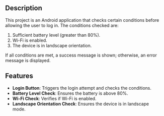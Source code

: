 
## Description
This project is an Android application that checks certain conditions before allowing the user to log in. The conditions checked are:

1. Sufficient battery level (greater than 80%).
2. Wi-Fi is enabled.
3. The device is in landscape orientation.

If all conditions are met, a success message is shown; otherwise, an error message is displayed.

## Features
- **Login Button**: Triggers the login attempt and checks the conditions.
- **Battery Level Check**: Ensures the battery is above 80%.
- **Wi-Fi Check**: Verifies if Wi-Fi is enabled.
- **Landscape Orientation Check**: Ensures the device is in landscape mode.
